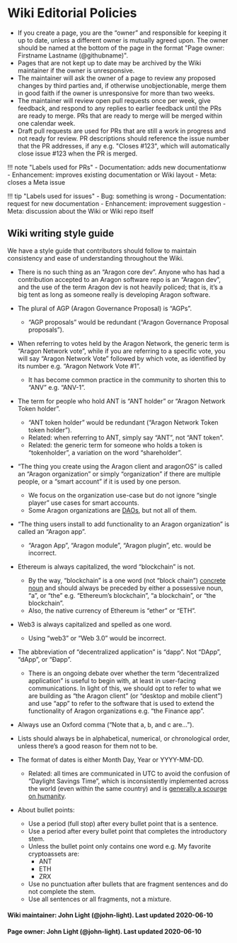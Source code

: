 # Wiki Editorial Policies

- If you create a page, you are the “owner” and responsible for keeping it up to date, unless a different owner is mutually agreed upon. The owner should be named at the bottom of the page in the format "Page owner: Firstname Lastname (@githubname)".
- Pages that are not kept up to date may be archived by the Wiki maintainer if the owner is unresponsive.
- The maintainer will ask the owner of a page to review any proposed changes by third parties and, if otherwise unobjectionable, merge them in good faith if the owner is unresponsive for more than two weeks.
- The maintainer will review open pull requests once per week, give feedback, and respond to any replies to earlier feedback until the PRs are ready to merge. PRs that are ready to merge will be merged within one calendar week.
- Draft pull requests are used for PRs that are still a work in progress and not ready for review. PR descriptions should reference the issue number that the PR addresses, if any e.g. "Closes #123", which will automatically close issue #123 when the PR is merged.

!!! note "Labels used for PRs"
      - Documentation: adds new documentationw
      - Enhancement: improves existing documentation or Wiki layout
      - Meta: closes a Meta issue

!!! tip "Labels used for issues"
      - Bug: something is wrong
      - Documentation: request for new documentation
      - Enhancement: improvement suggestion
      - Meta: discussion about the Wiki or Wiki repo itself

## Wiki writing style guide
We have a style guide that contributors should follow to maintain consistency and ease of understanding throughout the Wiki.

- There is no such thing as an “Aragon core dev”. Anyone who has had a contribution accepted to an Aragon software repo is an “Aragon dev”, and the use of the term Aragon dev is not heavily policed; that is, it’s a big tent as long as someone really is developing Aragon software.

- The plural of AGP (Aragon Governance Proposal) is “AGPs”.
    - “AGP proposals” would be redundant (“Aragon Governance Proposal proposals”).

- When referring to votes held by the Aragon Network, the generic term is “Aragon Network vote”, while if you are referring to a specific vote, you will say “Aragon Network Vote” followed by which vote, as identified by its number e.g. “Aragon Network Vote #1”.
    - It has become common practice in the community to shorten this to “ANV” e.g. “ANV-1”.

- The term for people who hold ANT is “ANT holder” or “Aragon Network Token holder”.
    - “ANT token holder” would be redundant (“Aragon Network Token token holder”).
    - Related: when referring to ANT, simply say “ANT”, not “ANT token”.
    - Related: the generic term for someone who holds a token is “tokenholder”, a variation on the word “shareholder”.

- “The thing you create using the Aragon client and aragonOS” is called an “Aragon organization” or simply “organization” if there are multiple people, or a “smart account” if it is used by one person.
    - We focus on the organization use-case but do not ignore “single player” use cases for smart accounts.
    - Some Aragon organizations are [DAOs](https://aragon.org/dao), but not all of them.

- “The thing users install to add functionality to an Aragon organization” is called an “Aragon app”.
    - “Aragon App”, “Aragon module”, “Aragon plugin”, etc. would be incorrect.

- Ethereum is always capitalized, the word “blockchain” is not.
    - By the way, “blockchain” is a one word (not “block chain”) [concrete noun](https://medium.com/@ryanshea/blockchain-terminology-a-grammar-usage-guide-ff54c95167bb) and should always be preceded by either a possessive noun, “a”, or “the” e.g. “Ethereum’s blockchain”, “a blockchain”, or “the blockchain”. 
    - Also, the native currency of Ethereum is “ether” or “ETH”.

- Web3 is always capitalized and spelled as one word.
    - Using “web3” or “Web 3.0” would be incorrect.

- The abbreviation of “decentralized application” is “dapp”. Not “DApp”, “dApp”, or “Ðapp”.
    - There is an ongoing debate over whether the term “decentralized application” is useful to begin with, at least in user-facing communications. In light of this, we should opt to refer to what we are building as “the Aragon client” (or “desktop and mobile client”) and use “app” to refer to the software that is used to extend the functionality of Aragon organizations e.g. “the Finance app”.

- Always use an Oxford comma (“Note that a, b, and c are…”).

- Lists should always be in alphabetical, numerical, or chronological order, unless there’s a good reason for them not to be.

- The format of dates is either Month Day, Year or YYYY-MM-DD.
    - Related: all times are communicated in UTC to avoid the confusion of “Daylight Savings Time”, which is inconsistently implemented across the world (even within the same country) and is [generally a scourge on humanity](https://www.inc.com/jessica-stillman/experts-to-public-daylight-savings-time-is-a-434m-problem-we-could-easily-fix.html).

- About bullet points:
    - Use a period (full stop) after every bullet point that is a sentence.
    - Use a period after every bullet point that completes the introductory stem.
    - Unless the bullet point only contains one word e.g. My favorite cryptoassets are:
      - ANT
      - ETH
      - ZRX
    - Use no punctuation after bullets that are fragment sentences and do not complete the stem.
    - Use all sentences or all fragments, not a mixture.

#### Wiki maintainer: John Light (@john-light). Last updated 2020-06-10

#### Page owner: John Light (@john-light). Last updated 2020-06-10
